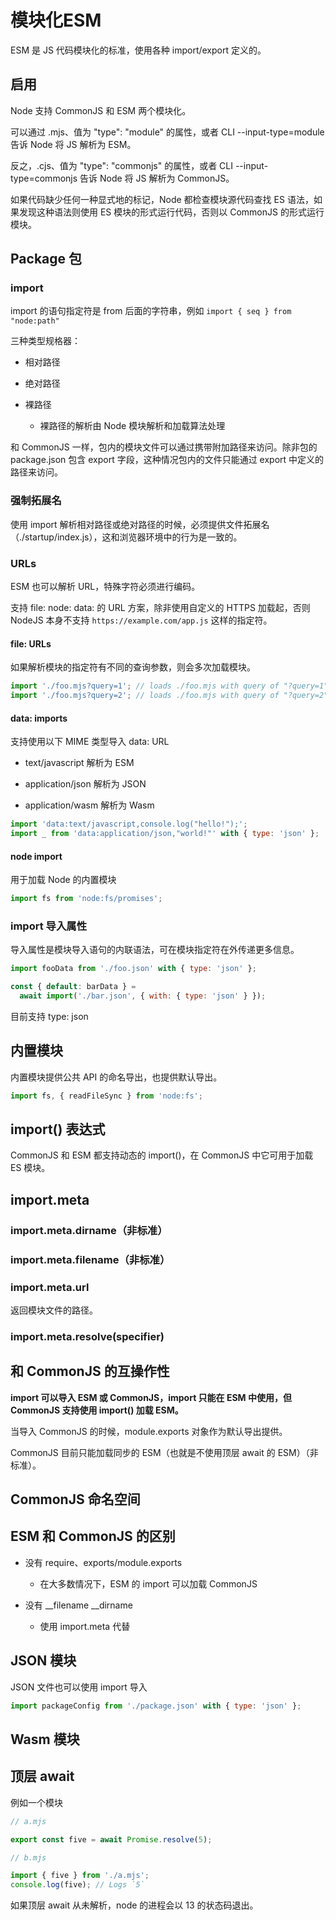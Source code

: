 # 模块化ESM

ESM 是 JS 代码模块化的标准，使用各种 import/export 定义的。

## 启用

Node 支持 CommonJS 和 ESM 两个模块化。

可以通过 .mjs、值为 "type": "module" 的属性，或者 CLI --input-type=module 告诉 Node 将 JS 解析为 ESM。

反之，.cjs、值为 "type": "commonjs" 的属性，或者 CLI --input-type=commonjs 告诉 Node 将 JS 解析为 CommonJS。

如果代码缺少任何一种显式地的标记，Node 都检查模块源代码查找 ES 语法，如果发现这种语法则使用 ES 模块的形式运行代码，否则以 CommonJS 的形式运行模块。

## Package 包

### import

import 的语句指定符是 from 后面的字符串，例如 `import { seq } from "node:path"`

三种类型规格器：

- 相对路径

- 绝对路径

- 裸路径

    - 裸路径的解析由 Node 模块解析和加载算法处理

和 CommonJS 一样，包内的模块文件可以通过携带附加路径来访问。除非包的 package.json 包含 export 字段，这种情况包内的文件只能通过 export 中定义的路径来访问。

### 强制拓展名

使用 import 解析相对路径或绝对路径的时候，必须提供文件拓展名（./startup/index.js），这和浏览器环境中的行为是一致的。

### URLs

ESM 也可以解析 URL，特殊字符必须进行编码。

支持 file: node: data: 的 URL 方案，除非使用自定义的 HTTPS 加载起，否则 NodeJS 本身不支持 `https://example.com/app.js` 这样的指定符。

#### file: URLs 

如果解析模块的指定符有不同的查询参数，则会多次加载模块。

```js
import './foo.mjs?query=1'; // loads ./foo.mjs with query of "?query=1"
import './foo.mjs?query=2'; // loads ./foo.mjs with query of "?query=2"
```

#### data: imports

支持使用以下 MIME 类型导入 data: URL

- text/javascript 解析为 ESM

- application/json 解析为 JSON

- application/wasm 解析为 Wasm

```js
import 'data:text/javascript,console.log("hello!");';
import _ from 'data:application/json,"world!"' with { type: 'json' };
```

#### node import

用于加载 Node 的内置模块

```js
import fs from 'node:fs/promises';
```

### import 导入属性

导入属性是模块导入语句的内联语法，可在模块指定符在外传递更多信息。

```js
import fooData from './foo.json' with { type: 'json' };

const { default: barData } =
  await import('./bar.json', { with: { type: 'json' } }); 
```

目前支持 type: json

## 内置模块

内置模块提供公共 API 的命名导出，也提供默认导出。

```js
import fs, { readFileSync } from 'node:fs';
```

## import() 表达式

CommonJS 和 ESM 都支持动态的 import()，在 CommonJS 中它可用于加载 ES 模块。

## import.meta

### import.meta.dirname（非标准）

### import.meta.filename（非标准）

### import.meta.url

返回模块文件的路径。

### import.meta.resolve(specifier)

## 和 CommonJS 的互操作性

**import 可以导入 ESM 或 CommonJS，import 只能在 ESM 中使用，但 CommonJS 支持使用 import() 加载 ESM。**

当导入 CommonJS 的时候，module.exports 对象作为默认导出提供。

CommonJS 目前只能加载同步的 ESM（也就是不使用顶层 await 的 ESM）（非标准）。

## CommonJS 命名空间

## ESM 和 CommonJS 的区别

- 没有 require、exports/module.exports

    - 在大多数情况下，ESM 的 import 可以加载 CommonJS

- 没有 __filename __dirname

    - 使用 import.meta 代替

## JSON 模块

JSON 文件也可以使用 import 导入

```js
import packageConfig from './package.json' with { type: 'json' };
```

## Wasm 模块

## 顶层 await

例如一个模块

```js
// a.mjs

export const five = await Promise.resolve(5);
```

```js
// b.mjs

import { five } from './a.mjs';
console.log(five); // Logs `5`
```

如果顶层 await 从未解析，node 的进程会以 13 的状态码退出。